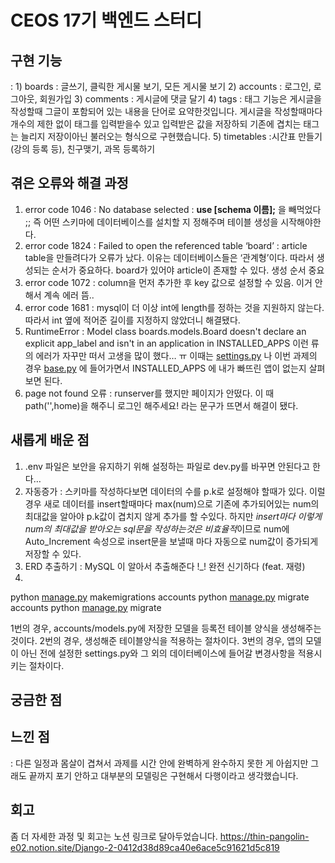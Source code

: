 # CEOS 17기 백엔드 스터디

## 구현 기능
   : 1) boards : 글쓰기, 클릭한 게시물 보기, 모든 게시물 보기
     2) accounts : 로그인, 로그아웃, 회원가입
     3) comments : 게시글에 댓글 달기
     4) tags : 태그 기능은 게시글을 작성할때 그글이 포함되어 있는 내용을 단어로 요약한것입니다. 게시글을 작성할때마다 개수의 제한 없이 태그를 입력받을수 있고 입력받은 값을 저장하되 기존에 겹치는 태그는 늘리지 저장이아닌 불러오는 형식으로 구현했습니다.
     5) timetables :시간표 만들기(강의 등록 등), 친구맺기, 과목 등록하기
   
## 겪은 오류와 해결 과정
  1) error code 1046 : No database selected : **use [schema 이름];** 을 빼먹었다 ;; 즉 어떤 스키마에 데이터베이스를 설치할 지 정해주며 테이블 생성을 시작해야한다.
  2) error code 1824 : Failed to open the referenced table ‘board’ : article table을 만들려다가 오류가 났다. 이유는 데이터베이스들은 ‘관계형’이다. 따라서 생성되는 순서가 중요하다. board가 있어야 article이 존재할 수 있다. 생성 순서 중요 
  3) error code 1072 : column을 먼저 추가한 후 key 값으로 설정할 수 있음. 이거 안해서 계속 에러 뜸..  
  4) error code 1681 : mysql이 더 이상 int에 length를 정하는 것을 지원하지 않는다. 따라서 int 옆에 적어준 길이를 지정하지 않았더니 해결됐다.
  5) RuntimeError : Model class boards.models.Board doesn't declare an explicit app_label and isn't in an application in INSTALLED_APPS 
    이런 류의 에러가 자꾸만 떠서 고생을 많이 했다… ㅠ 이때는 [settings.py](http://settings.py) 나 이번 과제의 경우 [base.py](http://base.py) 에 들어가면서 INSTALLED_APPS 에 내가 빠뜨린 앱이 없는지 살펴보면 된다.
  6) page not found 오류 : runserver를 했지만 페이지가 안떴다. 이 때 path('',home)을 해주니 로그인 해주세요! 라는 문구가 뜨면서 해결이 됐다.

## 새롭게 배운 점
  1) .env 파일은 보안을 유지하기 위해 설정하는 파일로 dev.py를 바꾸면 안된다고 한다…
  2) 자동증가 : 스키마를 작성하다보면 데이터의 수를 p.k로 설정해야 할때가 있다. 이럴경우 새로 데이터를 insert할때마다 max(num)으로 기존에 추가되어있는 num의 최대값을 알아야 p.k값이 겹치지 않게 추가를 할 수있다. 하지만 *insert마다 이렇게 num의 최대값을 받아오는 sql문을 작성하는것은 비효율적*이므로 num에 Auto_Increment 속성으로 insert문을 보낼때 마다 자동으로 num값이 증가되게 저장할 수 있다.
  3) ERD 추출하기 : MySQL 이 알아서 추출해준다 !_! 완전 신기하다 (feat. 재령)
  4)
   python [manage.py](http://manage.py/) makemigrations accounts
   python [manage.py](http://manage.py/) migrate accounts
   python [manage.py](http://manage.py/) migrate

  1번의 경우, accounts/models.py에 저장한 모델을 등록전 테이블 양식을 생성해주는것이다.
  2번의 경우, 생성해준 테이블양식을 적용하는 절차이다.
  3번의 경우, 앱의 모델이 아닌 전에 설정한 settings.py와 그 외의 데이터베이스에 들어갈 
   변경사항을 적용시키는 절차이다.

## 궁금한 점

## 느낀 점
  : 다른 일정과 몸살이 겹쳐서 과제를 시간 안에 완벽하게 완수하지 못한 게 아쉽지만 그래도 끝까지 포기 안하고 대부분의 모델링은 구현해서
    다행이라고 생각했습니다.

## 회고
 좀 더 자세한 과정 및 회고는 노션 링크로 달아두었습니다.
 https://thin-pangolin-e02.notion.site/Django-2-0412d38d89ca40e6ace5c91621d5c819
